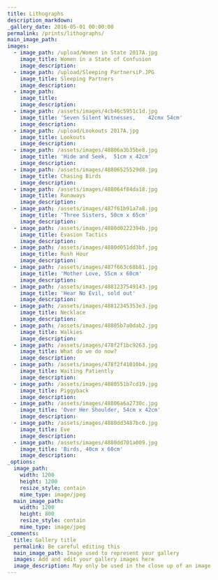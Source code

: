 ```yaml
---
title: Lithographs
description_markdown:
_gallery_date: 2016-05-01 00:00:00
permalink: /prints/lithographs/
main_image_path:
images:
  - image_path: /upload/Women in State 2017A.jpg
    image_title: Women in a State of Confusion
    image_description:
  - image_path: /upload/Sleeping PartnersiP.JPG
    image_title: Sleeping Partners
    image_description:
  - image_path:
    image_title:
    image_description:
  - image_path: /assets/images/4cb46c5951c1d.jpg
    image_title: 'Seven Silent Witnesses,    42cmx 54cm'
    image_description:
  - image_path: /upload/Lookouts 2017A.jpg
    image_title: Lookouts
    image_description:
  - image_path: /assets/images/48806a3b35be8.jpg
    image_title: 'Hide and Seek,  51cm x 42cm'
    image_description:
  - image_path: /assets/images/48806525529d8.jpg
    image_title: Chasing Birds
    image_description:
  - image_path: /assets/images/488064f84da18.jpg
    image_title: Runaways
    image_description:
  - image_path: /assets/images/487f61b91a7a8.jpg
    image_title: 'Three Sisters, 50cm x 65cm'
    image_description:
  - image_path: /assets/images/4880d0222394b.jpg
    image_title: Evasion Tactics
    image_description:
  - image_path: /assets/images/4880d051dd3bf.jpg
    image_title: Rush Hour
    image_description:
  - image_path: /assets/images/487f663c68b81.jpg
    image_title: 'Mother Love, 55cm x 60cm'
    image_description:
  - image_path: /assets/images/4881237549143.jpg
    image_title: 'Hear No Evil, sold out'
    image_description:
  - image_path: /assets/images/48812345353e3.jpg
    image_title: Necklace
    image_description:
  - image_path: /assets/images/48805b7a0dab2.jpg
    image_title: Walkies
    image_description:
  - image_path: /assets/images/478f2f1bc9263.jpg
    image_title: What do we do now?
    image_description:
  - image_path: /assets/images/478f2f41010b4.jpg
    image_title: Waiting Patiently
    image_description:
  - image_path: /assets/images/4880551b7cd19.jpg
    image_title: Piggyback
    image_description:
  - image_path: /assets/images/48806a6a2730c.jpg
    image_title: 'Over Her Shoulder, 54cm x 42cm'
    image_description:
  - image_path: /assets/images/4880dd3487bc0.jpg
    image_title: Eve
    image_description:
  - image_path: /assets/images/4880dd701a009.jpg
    image_title: 'Birds, 40cm x 60cm'
    image_description:
_options:
  image_path:
    width: 1200
    height: 1200
    resize_style: contain
    mime_type: image/jpeg
  main_image_path:
    width: 1200
    height: 800
    resize_style: contain
    mime_type: image/jpeg
_comments:
  title: Gallery title
  permalink: Be careful editing this
  main_image_path: Image used to represent your gallery
  images: Add and edit your gallery images here
  image_description: May only be used in the close up of an image
---
```

